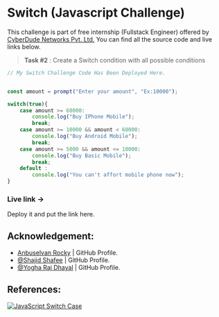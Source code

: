 # Switch (Javascript Challenge)
This challenge is part of free internship (Fullstack Engineer) offered by [CyberDude Networks Pvt. Ltd.](https://cyberdudenetworks.com) You can find all the source code and live links below.

> **Task #2** : Create a Switch condition with all possible conditions


```js
// My Switch Challenge Code Has Been Deployed Here. 


const amount = prompt("Enter your amount", "Ex:10000");

switch(true){
    case amount >= 60000:
        console.log("Buy IPhone Mobile");
        break;
    case amount >= 10000 && amount < 60000:
        console.log("Buy Android Mobile");
        break;
    case amount >= 5000 && amount <= 10000:
        console.log("Buy Basic Mobile");
        break;
    default :
        console.log("You can't affort mobile phone now");
}
```

### Live link -> 
Deploy it and put the link here.


## Acknowledgement:
- [Anbuselvan Rocky](https://github.com/anburocky3) | GitHub Profile.
- [@Shajid Shafee](https://github.com/mshajid) | GitHub Profile.
- [@Yogha Raj Dhayal](https://github.com/yrd369) | GitHub Profile.


## References:

[![JavaScript Switch Case](http://img.youtube.com/vi/xG5IUyZvbDk/0.jpg)](http://www.youtube.com/watch?v=xG5IUyZvbDk "JavaScript Switch Case")